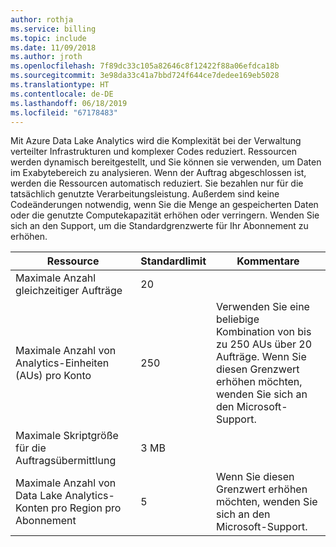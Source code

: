 ```yaml
---
author: rothja
ms.service: billing
ms.topic: include
ms.date: 11/09/2018
ms.author: jroth
ms.openlocfilehash: 7f89dc33c105a82646c8f12422f88a06efdca18b
ms.sourcegitcommit: 3e98da33c41a7bbd724f644ce7dedee169eb5028
ms.translationtype: HT
ms.contentlocale: de-DE
ms.lasthandoff: 06/18/2019
ms.locfileid: "67178483"
---
```

Mit Azure Data Lake Analytics wird die Komplexität bei der Verwaltung verteilter Infrastrukturen und komplexer Codes reduziert. Ressourcen werden dynamisch bereitgestellt, und Sie können sie verwenden, um Daten im Exabytebereich zu analysieren. Wenn der Auftrag abgeschlossen ist, werden die Ressourcen automatisch reduziert. Sie bezahlen nur für die tatsächlich genutzte Verarbeitungsleistung. Außerdem sind keine Codeänderungen notwendig, wenn Sie die Menge an gespeicherten Daten oder die genutzte Computekapazität erhöhen oder verringern. Wenden Sie sich an den Support, um die Standardgrenzwerte für Ihr Abonnement zu erhöhen.

| **Ressource** | **Standardlimit** | **Kommentare** |
| --- | --- | --- |
| Maximale Anzahl gleichzeitiger Aufträge |20 | |
| Maximale Anzahl von Analytics-Einheiten (AUs) pro Konto |250 | Verwenden Sie eine beliebige Kombination von bis zu 250 AUs über 20 Aufträge. Wenn Sie diesen Grenzwert erhöhen möchten, wenden Sie sich an den Microsoft-Support. |
| Maximale Skriptgröße für die Auftragsübermittlung | 3 MB | |
| Maximale Anzahl von Data Lake Analytics-Konten pro Region pro Abonnement | 5 | Wenn Sie diesen Grenzwert erhöhen möchten, wenden Sie sich an den Microsoft-Support. |
